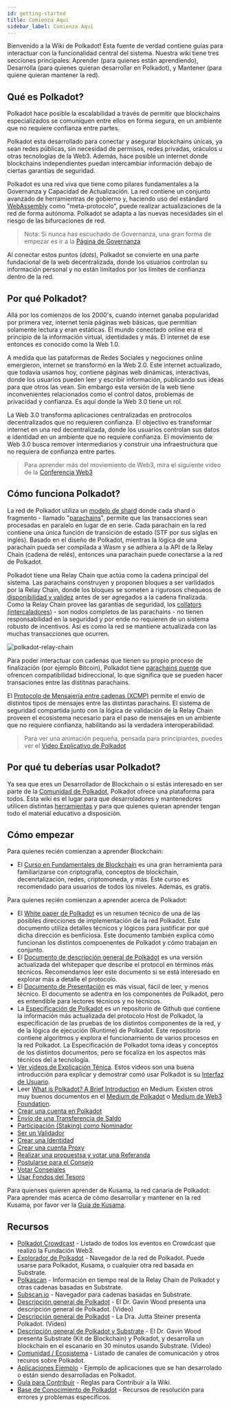 ```yaml
---
id: getting-started
title: Comienza Aquí
sidebar_label: Comienza Aquí
---
```


Bienvenido a la Wiki de Polkadot! Esta fuente de verdad contiene guías para interactuar con la
funcionalidad central del sistema. Nuestra wiki tiene tres secciones principales: Aprender (para
quienes están aprendiendo), Desarrolla (para quienes quieran desarrollar en Polkadot), y Mantener
(para quiene quieran mantener la red).

## Qué es Polkadot?

Polkadot hace posible la escalabilidad a través de permitir que blockchains especializados se
comuniquen entre ellos en forma segura, en un ambiente que no requiere confianza entre partes.

Polkadot esta desarrollado para conectar y asegurar blockchains únicas, ya sean redes públicas, sin
necesidad de permisos, redes privadas, oráculos u otras tecnologías de la Web3. Además, hace posible
un internet donde blockchains independientes puedan intercambiar información debajo de ciertas
garantías de seguridad.

Polkadot es una red viva que tiene como pilares fundamentales a la Governanza y Capacidad de
Actualización. La red contiene un conjunto avanzado de herramientras de gobierno y, haciendo uso del
estándard [WebAssembly](https://webassembly.org/) como "meta-protocolo", puede realizar
actualizaciones de la red de forma autónoma. Polkadot se adapta a las nuevas necesidades sin el
riesgo de las bifurcaciones de red.

> Nota: Si nunca has escuchado de Governanza, una gran forma de empezar es ir a la
> [Página de Governanza](learn-governance)

Al conectar estos puntos (_dots_), Polkadot se convierte en una parte fundacional de la web
decentralizada, donde los usuarios controlan su información personal y no están limitados por los
límites de confianza dentro de la red.

## Por qué Polkadot?

Allá por los comienzos de los 2000's, cuando internet ganaba popularidad por primera vez, internet
tenía páginas web básicas, que permitían solamente lectura y eran estáticas. El mundo conectado
online era el principio de la información virtual, identidades y más. El internet de ese entonces es
conocido como la Web 1.0.

A medida que las pataformas de Redes Sociales y negociones online emergieron, internet se transformó
en la Web 2.0. Este internet actualizado, que todavía usamos hoy, contiene páginas web dinámicas,
interactivas, donde los usuarios pueden leer y escribir información, publicando sus ideas para que
otros las vean. Sin embargo esta versión de la web tiene inconvenientes relacionados como el control
datos, problemas de privacidad y confianza. Es aquí donde la Web 3.0 tiene un rol.

La Web 3.0 transforma aplicaciones centralizadas en protrocolos decentralizados que no requieren
confianza. El objectivo es transformar internet en una red decentralizada, donde los usuarios
controlan sus datos e identidad en un ambiente que no requiere confianza. El movimiento de Web 3.0
busca remover intermediarios y construir una infraestructura que no requiera de confianza entre
partes.

> Para aprender más del moviemiento de Web3, mira el siguiente video de la
> [Conferencia Web3](https://youtu.be/l44z35vabvA)

## Cómo funciona Polkadot?

La red de Polkadot utiliza un
[modelo de shard](<https://es.wikipedia.org/wiki/Shard_(arquitectura_de_base_de_datos)>) donde cada
shard o fragmento - llamado "[parachains](learn-parachains)", permite que las transacciones sean
procesadas en paralelo en lugar de en serie. Cada parachain en la red contiene una única función de
transición de estado (STF por sus siglas en inglés). Basado en el diseño de Polkadot, mientras la
lógica de una parachain pueda ser compilada a Wasm y se adhiera a la API de la Relay Chain (cadena
de relés), entonces una parachain puede conectarse a la red de Polkadot.

Polkadot tiene una Relay Chain que actúa como la cadena principal del sistema. Las parachains
construyen y proponen bloques a ser varlidados por la Relay Chain, donde los bloques se someten a
rigurosos chequeos de [disponibilidad y validez](learn-availability) antes de ser agregados a la
cadena finalizada. Como la Relay Chain provee las garantías de seguridad, los
[collators (intercaladores)](learn_collator) - son nodos completos de las parachains - no tienen
responsabilidad en la seguridad y por ende no requieren de un sistema robusto de incentivos. Así es
como la red se mantiene actualizada con las muchas transacciones que ocurren.

![polkadot-relay-chain](assets/polkadot_relay_chain.png)

Para poder interactuar con cadenas que tienen su propio proceso de finalización (por ejemplo
Bitcoin), Polkadot tiene [parachains puente](learn-bridges) que ofrencen compatibilidad
bidireccional, lo que significa que se pueden hacer transaciones entre las distitnas parachains.

El [Protocolo de Mensajería entre cadenas (XCMP)](learn-crosschain) permite el envío de distintos
tipos de mensajes entre las distintas parachains. El sistema de seguridad compartida junto con la
lógica de validación de la Relay Chain proveen el ecosistema necesario para el paso de mensajes en
un ambiente que no requiere confianza, habilitando así la verdadera interoperabilidad.

> Para ver una animación pequeña, pensada para principiantes, puedes ver el
> [Video Explicativo de Polkadot](https://www.youtube.com/watch?v=_-k0xkooSlA)

## Por qué tu deberías usar Polkadot?

Ya sea que eres un Desarrollador de Blockchain o si estás interesado en ser parte de la
[Comunidad de Polkadot](https://polkadot.network/polkadot-ambassador-program/), Polkadot ofrece una
plataforma para todos. Esta wiki es el lugar para que desarroladores y mantenedores utilicen
distintas [herramientas](build-tools-index) y para que quienes quieran aprender tengan todo el
material educativo a disposición.

## Cómo empezar

Para quienes recién comienzan a aprender Blockchain:

- El [Curso en Fundamentales de Blockchain][mooc] es una gran herramienta para familiarizarse con
  criptografía, conceptos de blockchain, decenrtalización, redes, criptomoneda, y más. Este curso es
  recomendado para usuarios de todos los niveles. Además, es gratis.

Para quienes recién comienzan a aprender acerca de Polkadot:

- El [White paper de Polkadot][white-paper] es un resumen técnico de una de las posibles direcciones
  de implementación de la red Polkadot. Este documento utiliza detalles técnicos y lógicos para
  justificar por qué dicha dirección es benficiosa. Este documento también explica cómo funcionan
  los distintos compoenentes de Polkadot y cómo trabajan en conjunto.
- El [Documento de descripción general de Polkadot][overview-paper] es una versión actualizada del
  whitepaper que describe el protocol en términos más técnicos. Recomendamos leer este documento si
  se está interesado en explorar más a detalle el protocolo.
- El [Documento de Presentación][light-paper] es más visual, fácil de leer, y menos técnico. El
  documento se adentra en los componentes de Polkadot, pero es entendible para lectores técnicos y
  no técnicos.
- La [Especificación de Polkadot][spec] es un repositorio de Github que contiene la información más
  actualizada del protocolo Host de Polkadot, la especificación de las pruebas de los distintos
  componentes de la red, y de la lógica de ejecución (Runtime) de Polkadot. Este repositorio
  contiene algoritmos y explora el funcionamiento de varios procesos en la red Polkadot. La
  Especificación de Polkadot toma ideas y conceptos de los distintos documentos, pero se focaliza en
  los aspectos más técnicos del a tecnología.
- [Ver videos de Explicación Ténica][teched videos]. Estos videos son una buena introducción para
  explicar y demostrar comó usar Polkadot is su [Interfaz de Usuario][ui].
- Leer [What is Polkadot? A Brief Introduction][article] en Medium. Existen otros muy buenos
  documentos en el [Medium de Polkadot][p medium] o [Medium de Web3 Foundation][w medium].
- [Crear una cuenta en Polkadot][account generation]
- [Envío de una Transferencia de Saldo][transfer]
- [Participación (Staking) como Nominador][nominator]
- [Ser un Validador][validator]
- [Crear una Identidad][identity]
- [Crear una cuenta Proxy][proxy]
- [Realizar una propuestsa y votar una Referanda][democracy]
- [Postularse para el Consejo][council]
- [Votar Consejales][council voting]
- [Usar Fondos del Tesoro][treasury]

Para quienses quieren aprender de Kusama, la red canaria de Polkadot: Para aprender más acerca de
cómo desarrollar y mantener en la red Kusama, por favor ver la [Guía de Kusama][kusama guide].

## Recursos

- [Polkadot Crowdcast](https://www.crowdcast.io/polkadot) - Listado de todos los eventos en
  Crowdcast que realizó la Fundación Web3.
- [Explorador de Polkadot](https://polkadot.js.org/apps/#/explorer) - Navegador de la red de
  Polkadot. Puede usarse para Polkadot, Kusama, o cualquier otra red basada en Substrate.
- [Polkascan](http://polkascan.io/) \- Información en tiempo real de la Relay Chain de Polkadot y
  otras cadenas basadas en Substrate.
- [Subscan.io](https://subscan.io) - Navegador para cadenas basadas en Substrate.
- [Descripción general de Polkadot](https://youtu.be/lIghiCmHz0U) - El Dr. Gavin Wood presenta una
  descripción general de Polkadot. (Video)
- [Descripción general de Polkadot](https://techcrunch.com/video/fireside-chat-with-jutta-steiner-parity-technologies/) -
  La Dra. Jutta Steiner presenta Polkadot. (Video)
- [Descripción general de Polkadot y Substrate](https://www.youtube.com/watch?v=0IoUZdDi5Is&feature=youtu.be) -
  El Dr. Gavin Wood presenta Substrate (Kit de Blockchain) y Polkadot, y desarrolla un blockchain en
  el escanario en 30 minutos usando Substrate. (Video)
- [Comunidad / Ecosistema](community) - Listado de canales de comunicación y otros recuros sobre
  Polkadot.
- [Aplicaciones Ejemplo](build-examples-index) - Ejemplo de aplicaciones que se han desarrolado o
  están siendo desarrolladas en Polkadot.
- [Guía para Contribuir](contributing) - Reglas para Contribuir a la Wiki.
- [Base de Conocimiento de Polkadot](https://support.polkadot.network/) - Recursos de resolución
  para errores y problemas específicos.

[mooc]: https://mooc.web3.foundation/course/blockchain-fundamentals/
[white-paper]: https://polkadot.network/PolkaDotPaper.pdf
[overview-paper]: https://github.com/w3f/research/blob/master/docs/papers/OverviewPaper-V1.pdf
[light-paper]: https://polkadot.network/Polkadot-lightpaper.pdf
[spec]: https://github.com/w3f/polkadot-spec
[teched videos]: https://www.youtube.com/watch?v=mNStMPZjiHM&list=PLOyWqupZ-WGuAuS00rK-pebTMAOxW41W8
[article]: https://medium.com/polkadot-network/what-is-polkadot-a-brief-introduction-ca3eac9ddca5
[p medium]: https://medium.com/polkadot-network
[w medium]: https://medium.com/web3foundation
[ui]: https://polkadot.js.org/apps/
[account generation]: learn-account-generation
[transfer]: learn-balance-transfers
[nominator]: maintain-guides-how-to-nominate-polkadot
[validator]: maintain-guides-how-to-validate-polkadot
[identity]: learn-identity
[proxy]: learn-proxies
[democracy]: maintain-guides-democracy
[council]: maintain-guides-how-to-join-council
[council voting]: maintain-guides-how-to-vote-councillor
[treasury]: learn-treasury
[kusama guide]: https://guide.kusama.network/
